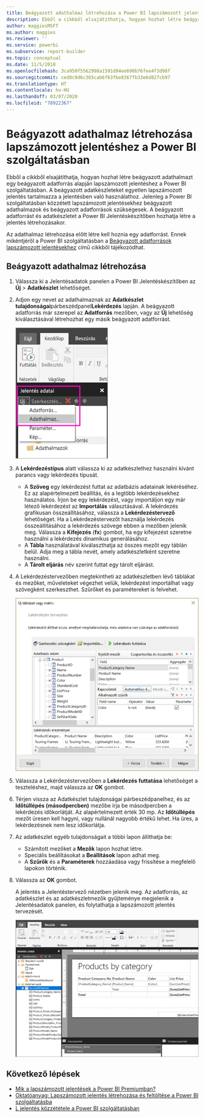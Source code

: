 ```yaml
---
title: Beágyazott adathalmaz létrehozása a Power BI lapszámozott jelentéséhez
description: Ebből a cikkből elsajátíthatja, hogyan hozhat létre beágyazott adathalmazt egy beágyazott adatforrás alapján lapszámozott jelentéshez a Power BI szolgáltatásban.
author: maggiesMSFT
ms.author: maggies
ms.reviewer: ''
ms.service: powerbi
ms.subservice: report-builder
ms.topic: conceptual
ms.date: 11/5/2018
ms.openlocfilehash: 3ca950f5562998a1591d94ee690b76fee4f3d98f
ms.sourcegitcommit: ced8c9d6c365cab6f63fbe8367fb33e6d827cb97
ms.translationtype: HT
ms.contentlocale: hu-HU
ms.lasthandoff: 03/07/2020
ms.locfileid: "78922367"
---
```

# <a name="create-an-embedded-dataset-for-a-paginated-report-in-the-power-bi-service"></a>Beágyazott adathalmaz létrehozása lapszámozott jelentéshez a Power BI szolgáltatásban

Ebből a cikkből elsajátíthatja, hogyan hozhat létre beágyazott adathalmazt egy beágyazott adatforrás alapján lapszámozott jelentéshez a Power BI szolgáltatásban. A beágyazott adatkészleteket egyetlen lapszámozott jelentés tartalmazza a jelentésben való használathoz. Jelenleg a Power BI szolgáltatásban közzétett lapszámozott jelentésekhez beágyazott adathalmazok és beágyazott adatforrások szükségesek. A beágyazott adatforrást és adatkészletet a Power BI Jelentéskészítőben hozhatja létre a jelentés létrehozásakor. 

Az adathalmaz létrehozása előtt létre kell hoznia egy adatforrást. Ennek mikéntjéről a Power BI szolgáltatásban a [Beágyazott adatforrások lapszámozott jelentésekhez](paginated-reports-embedded-data-source.md) című cikkből tájékozódhat.
  
## <a name="create-an-embedded-dataset"></a>Beágyazott adathalmaz létrehozása
  
1. Válassza ki a Jelentésadatok panelen a Power BI Jelentéskészítőben az **Új** > **Adatkészlet** lehetőséget.

1. Adjon egy nevet az adathalmaznak az **Adatkészlet tulajdonságai**párbeszédpanel**Lekérdezés** lapján. A beágyazott adatforrás már szerepel az **Adatforrás** mezőben, vagy az **Új** lehetőség kiválasztásával létrehozhat egy másik beágyazott adatforrást.
 
   ![Új adatkészlet](media/paginated-reports-create-embedded-dataset/power-bi-paginated-new-dataset.png)  

3. A **Lekérdezéstípus** alatt válassza ki az adatkészlethez használni kívánt parancs vagy lekérdezés típusát. 
    - A **Szöveg** egy lekérdezést futtat az adatbázis adatainak lekéréséhez. Ez az alapértelmezett beállítás, és a legtöbb lekérdezésekhez használatos. Írjon be egy lekérdezést, vagy importáljon egy már létező lekérdezést az **Importálás** választásával. A lekérdezés grafikusan összeállításához, válassza a **Lekérdezéstervező** lehetőséget. Ha a Lekérdezéstervezőt használja lekérdezés összeállításához a lekérdezés szövege ebben a mezőben jelenik meg. Válassza a **Kifejezés** (**fx**) gombot, ha egy kifejezést szeretne használni a lekérdezés dinamikus generálásához. 
    - A **Tábla** használatával kiválaszthatja az összes mezőt egy táblán belül. Adja meg a tábla nevét, amely adatkészletként szeretne használni.
    - A **Tárolt eljárás** név szerint futtat egy tárolt eljárást.

4. A Lekérdezéstervezőben megtekintheti az adatkészletben lévő táblákat és mezőket, műveleteket végezhet velük, lekérdezést importálhat vagy szövegként szerkeszthet. Szűrőket és paramétereket is felvehet. 

    ![Lekérdezéstervező](media/paginated-reports-create-embedded-dataset/power-bi-paginated-embedded-dataset-edit-query.png)

5. Válassza a Lekérdezéstervezőben a **Lekérdezés futtatása** lehetőséget a teszteléshez, majd válassza az **OK** gombot.

1. Térjen vissza az Adatkészlet tulajdonságai párbeszédpanelhez, és az **Időtúllépés (másodpercben)** mezőbe írja be másodpercben a lekérdezés időkorlátját. Az alapértelmezett érték 30 mp. Az **Időtúllépés** mezőt üresen kell hagyni, vagy nullánál nagyobb értékű lehet. Ha üres, a lekérdezésnek nem lesz időkorlátja.

7.  Az adatkészlet egyéb tulajdonságait a többi lapon állíthatja be:
    - Számított mezőket a **Mezők** lapon hozhat létre.
    - Speciális beállításokat a **Beállítások** lapon adhat meg.
    - A **Szűrők** és a **Paraméterek** hozzáadása vagy frissítése a megfelelő lapokon történik.

8. Válassza az **OK** gombot.
 
   A jelentés a Jelentéstervező nézetben jelenik meg. Az adatforrás, az adatkészlet és az adatkészletmezők gyűjteménye megjelenik a Jelentésadatok panelen, és folytathatja a lapszámozott jelentés tervezését.  

    ![Adatkészlet a Jelentéstervező nézetben](media/paginated-reports-create-embedded-dataset/power-bi-paginated-embedded-dataset-report-design-view.png) 
 
## <a name="next-steps"></a>Következő lépések 

- [Mik a lapszámozott jelentések a Power BI Premiumban?](paginated-reports-report-builder-power-bi.md)  
- [Oktatóanyag: Lapszámozott jelentés létrehozása és feltöltése a Power BI szolgáltatásba](paginated-reports-quickstart-aw.md)
- [L jelentés közzététele a Power BI szolgáltatásban](paginated-reports-save-to-power-bi-service.md)

